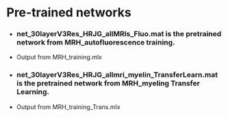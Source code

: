# Pre-trained networks

- ### net_30layerV3Res_HRJG_allMRIs_Fluo.mat is the pretrained network from MRH_autofluorescence training.
- Output from MRH_training.mlx

- ### net_30layerV3Res_HRJG_allmri_myelin_TransferLearn.mat is the pretrained network from MRH_myeling Transfer Learning.
- Output from MRH_training_Trans.mlx

